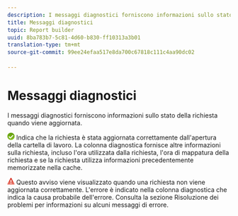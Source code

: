 ```yaml
---
description: I messaggi diagnostici forniscono informazioni sullo stato della richiesta quando viene aggiornata.
title: Messaggi diagnostici
topic: Report builder
uuid: 8ba783b7-5c81-4d60-b830-ff10313a3b01
translation-type: tm+mt
source-git-commit: 99ee24efaa517e8da700c67818c111c4aa90dc02

---
```



# Messaggi diagnostici

I messaggi diagnostici forniscono informazioni sullo stato della richiesta quando viene aggiornata.

![icon_Notice_success.gif](assets/icon_notice_success.gif) Indica che la richiesta è stata aggiornata correttamente dall&#39;apertura della cartella di lavoro. La colonna diagnostica fornisce altre informazioni sulla richiesta, incluso l&#39;ora utilizzata dalla richiesta, l&#39;ora di mappatura della richiesta e se la richiesta utilizza informazioni precedentemente memorizzate nella cache.

![icon_Notice_Warning.gif](assets/icon_notice_warn.gif) Questo avviso viene visualizzato quando una richiesta non viene aggiornata correttamente. L&#39;errore è indicato nella colonna diagnostica che indica la causa probabile dell&#39;errore. Consulta la sezione [](/help/analyze/report-builder/troubleshoot.md) Risoluzione dei problemi per informazioni su alcuni messaggi di errore.
